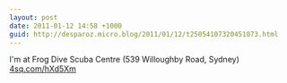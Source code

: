 ```yaml
---
layout: post
date: 2011-01-12 14:58 +1000
guid: http://desparoz.micro.blog/2011/01/12/t25054107320451073.html
---
```

I'm at Frog Dive Scuba Centre (539 Willoughby Road, Sydney) [4sq.com/hXd5Xm](http://4sq.com/hXd5Xm)
